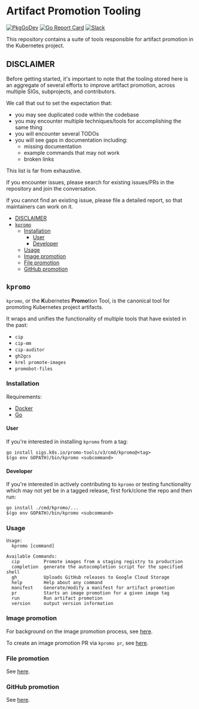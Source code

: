 # Artifact Promotion Tooling

[![PkgGoDev](https://pkg.go.dev/badge/sigs.k8s.io/promo-tools/v3)](https://pkg.go.dev/sigs.k8s.io/promo-tools/v3)
[![Go Report Card](https://goreportcard.com/badge/sigs.k8s.io/promo-tools/v3)](https://goreportcard.com/report/sigs.k8s.io/promo-tools/v3)
[![Slack](https://img.shields.io/badge/Slack-%23release--management-blueviolet)](https://kubernetes.slack.com/archives/C2C40FMNF)

This repository contains a suite of tools responsible for artifact promotion
in the Kubernetes project.

## DISCLAIMER

Before getting started, it's important to note that the tooling stored here
is an aggregate of several efforts to improve artifact promotion, across
multiple SIGs, subprojects, and contributors.

We call that out to set the expectation that:

- you may see duplicated code within the codebase
- you may encounter multiple techniques/tools for accomplishing the same thing
- you will encounter several TODOs
- you will see gaps in documentation including:
  - missing documentation
  - example commands that may not work
  - broken links

This list is far from exhaustive.

If you encounter issues, please search for existing issues/PRs in the
repository and join the conversation.

If you cannot find an existing issue, please file a detailed report, so that
maintainers can work on it.

- [DISCLAIMER](#disclaimer)
- [`kpromo`](#kpromo)
  - [Installation](#installation)
    - [User](#user)
    - [Developer](#developer)
  - [Usage](#usage)
  - [Image promotion](#image-promotion)
  - [File promotion](#file-promotion)
  - [GitHub promotion](#github-promotion)

## `kpromo`

`kpromo`, or the **K**ubernetes **Promo**tion Tool, is the canonical tool
for promoting Kubernetes project artifacts.

It wraps and unifies the functionality of multiple tools that have existed in
the past:

- `cip`
- `cip-mm`
- `cip-auditor`
- `gh2gcs`
- `krel promote-images`
- `promobot-files`

### Installation

Requirements:

- [Docker][docker]
- [Go][golang]

#### User

If you're interested in installing `kpromo` from a tag:

```console
go install sigs.k8s.io/promo-tools/v3/cmd/kpromo@<tag>
$(go env GOPATH)/bin/kpromo <subcommand>
```

#### Developer

If you're interested in actively contributing to `kpromo` or testing
functionality which may not yet be in a tagged release, first fork/clone the
repo and then run:

```console
go install ./cmd/kpromo/...
$(go env GOPATH)/bin/kpromo <subcommand>
```

### Usage

```console
Usage:
  kpromo [command]

Available Commands:
  cip         Promote images from a staging registry to production
  completion  generate the autocompletion script for the specified shell
  gh          Uploads GitHub releases to Google Cloud Storage
  help        Help about any command
  manifest    Generate/modify a manifest for artifact promotion
  pr          Starts an image promotion for a given image tag
  run         Run artifact promotion
  version     output version information
```

### Image promotion

For background on the image promotion process, see
[here](/docs/image-promotion.md).

To create an image promotion PR via `kpromo pr`, see
[here](docs/promotion-pull-requests.md).

### File promotion

See [here](/docs/file-promotion.md).

### GitHub promotion

See [here](/docs/github-promotion.md).

[docker]: https://docs.docker.com/get-docker
[golang]: https://golang.org/doc/install
